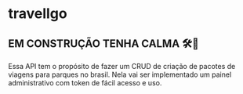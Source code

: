 # travellgo 

<H2> EM CONSTRUÇÃO TENHA CALMA 🛠🚧 </H2>

Essa API tem o propósito de fazer um CRUD de criação de pacotes de viagens para parques no brasil. Nela vai ser implementado um painel administrativo com token de fácil acesso e uso. 
